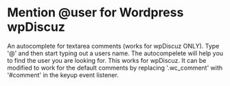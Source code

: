 # Mention @user for Wordpress wpDiscuz

An autocomplete for textarea comments (works for wpDiscuz ONLY). Type '@' and then start typing out a users name. 
The autocompelete will help you to find the user you are looking for. This works for wpDiscuz. 
It can be modified to work for the default comments by replacing '.wc_comment' with '#comment' in the keyup event listener.
